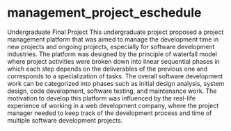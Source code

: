 # management_project_eschedule
Undergraduate Final Project
This undergraduate project proposed a project management platform that was aimed to manage the development time in new projects and ongoing projects, especially for software development industries. The platform was designed by the principle of waterfall model where project activities were broken down into linear sequential phases in which each step depends on the deliverables of the previous one and corresponds to a specialization of tasks. The overall software development work can be categorized into phases such as initial design analysis, system design, code development, software testing, and maintenance work. The motivation to develop this platform was influenced by the real-life experience of working in a web development company, where the project manager needed to keep track of the development process and time of multiple software development projects.
